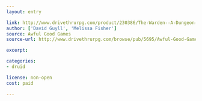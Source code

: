 ```yaml
---
layout: entry

link: http://www.drivethrurpg.com/product/230386/The-Warden--A-Dungeon-World-Playbook
author: ['David Guyll', 'Melissa Fisher']
source: Awful Good Games
source-url: http://www.drivethrurpg.com/browse/pub/5695/Awful-Good-Games

excerpt:

categories:
- druid

license: non-open
cost: paid

---
```

